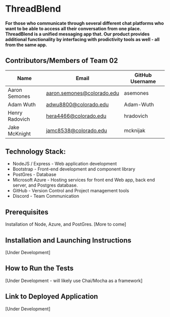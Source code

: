 # ThreadBlend

#### For those who communicate through several different chat platforms who want to be able to access all their conversation from one place. ThreadBlend is a unified messaging app that. Our product provides additional functionality by interfacing with prodictivity tools as well - all from the same app.


## Contributors/Members of Team 02
|Name|Email|GitHub Username|
|----|-----|---------------|
|Aaron Semones | aaron.semones@colorado.edu | asemones|
| Adam Wuth | adwu8800@colorado.edu | Adam-Wuth|
| Henry Radovich | hera4466@colorado.edu | hradovich|
| Jake McKnight | jamc8538@colorado.edu | mcknijak | 

## Technology Stack:
- NodeJS / Express - Web application development
- Bootstrap - Front-end development and component library
- PostGres - Database 
- Microsoft Azure - Hosting services for front end Web app, back end server, and Postgres database.
- GitHub - Version Control and Project management tools
- Discord - Team Communication


## Prerequisites
Installation of Node, Azure, and PostGres. [More to come]

## Installation and Launching Instructions
[Under Development]

## How to Run the Tests
[Under Development - will likely use Chai/Mocha as a framework]

## Link to Deployed Application 
[Under Development]

